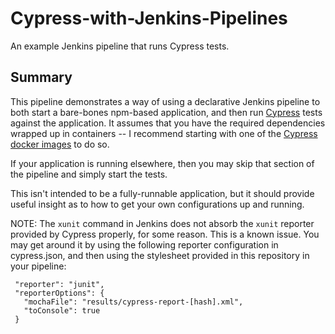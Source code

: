 # Cypress-with-Jenkins-Pipelines
An example Jenkins pipeline that runs Cypress tests.

## Summary
This pipeline demonstrates a way of using a declarative Jenkins pipeline to both start a bare-bones npm-based application, and then run [Cypress](https://github.com/cypress-io/cypress) tests against the application. It assumes that you have the required dependencies wrapped up in containers -- I recommend starting with one of the [Cypress docker images](https://github.com/cypress-io/cypress-docker-images) to do so. 

If your application is running elsewhere, then you may skip that section of the pipeline and simply start the tests.

This isn't intended to be a fully-runnable application, but it should provide useful insight as to how to get your own configurations up and running.

NOTE: The `xunit` command in Jenkins does not absorb the `xunit` reporter provided by Cypress properly, for some reason. This is a known issue. You may get around it by using the following reporter configuration in cypress.json, and then using the stylesheet provided in this repository in your pipeline:
```
 "reporter": "junit",
 "reporterOptions": {
   "mochaFile": "results/cypress-report-[hash].xml",
   "toConsole": true
 }
```
